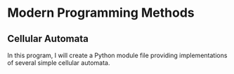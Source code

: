 # Modern Programming Methods
## Cellular Automata

In this program, I will create a Python module file providing implementations of several simple cellular automata.


